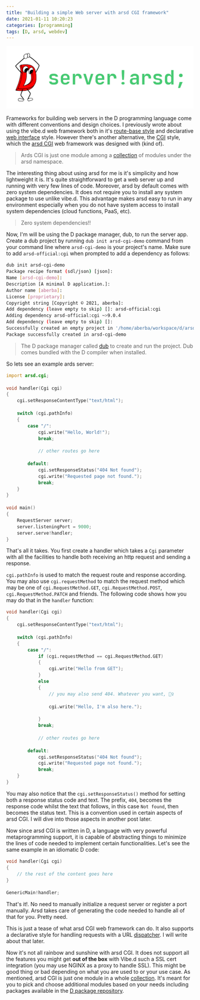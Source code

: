 ```yaml
---
title: "Building a simple Web server with arsd CGI framework"
date: 2021-01-11 10:20:23
categories: [programming]
tags: [D, arsd, webdev]
---
```


![No one](/images/2021-arsd-cgi-web-demo.png)

Frameworks for building web servers in the D programming language come with
different conventions and design choices. I previously wrote about using the
vibe.d web framework both in it's
[route-base style](https://aberba.com/2016/hello-world-app-with-the-vibe.d-web-framework/)
and declarative
[web interface](https://aberba.com/2018/using-vibe-d-web-interface/) style.
However there's another alternative, the
[CGI](https://en.wikipedia.org/wiki/Common_Gateway_Interface) style, which the
[arsd CGI](http://dpldocs.info/experimental-docs/arsd.cgi.html) web framework
was designed with (kind of).

> Ards CGI is just one module among a
> [collection](https://code.dlang.org/packages/arsd-official) of modules under
> the arsd namespace.

The interesting thing about using arsd for me is it's simplicity and how
lightweight it is. It's quite straightforward to get a web server up and running
with very few lines of code. Moreover, arsd by default comes with zero system
dependencies. It does not require you to install any system package to use
unlike vibe.d. This advantage makes arsd easy to run in any environment
especially when you do not have system access to install system dependencies
(cloud functions, PaaS, etc).

> Zero system dependencies!!

Now, I'm will be using the D package manager, dub, to run the server app. Create
a dub project by running `dub init arsd-cgi-demo` command from your command line
where `arsd-cgi-demo` is your project's name. Make sure to add
`arsd-official:cgi` when prompted to add a dependency as follows:

```sh
dub init arsd-cgi-demo
Package recipe format (sdl/json) [json]:
Name [arsd-cgi-demo]:
Description [A minimal D application.]:
Author name [aberba]:
License [proprietary]:
Copyright string [Copyright © 2021, aberba]:
Add dependency (leave empty to skip) []: arsd-official:cgi
Adding dependency arsd-official:cgi ~>9.0.4
Add dependency (leave empty to skip) []:
Successfully created an empty project in '/home/aberba/workspace/d/arsd-cgi-demo'.
Package successfully created in arsd-cgi-demo
```

> The D package manager called [dub](https://dub.pm/getting_started) to create
> and run the project. Dub comes bundled with the D compiler when installed.

So lets see an example ards server:

```d
import arsd.cgi;

void handler(Cgi cgi)
{
	cgi.setResponseContentType("text/html");

	switch (cgi.pathInfo)
	{
		case "/":
			cgi.write("Hello, World!");
			break;

			// other routes go here

		default:
			cgi.setResponseStatus("404 Not found");
			cgi.write("Requested page not found.");
			break;
	}
}

void main()
{
	RequestServer server;
	server.listeningPort = 9000;
	server.serve!handler;
}
```

That's all it takes. You first create a handler which takes a `Cgi` parameter
with all the facilities to handle both receiving an http request and sending a
response.

`cgi.pathInfo` is used to match the request route and response according. You
may also use `cgi.requestMethod` to match the request method which may be one of
`cgi.RequestMethod.GET`, `cgi.RequestMethod.POST`, `cgi.RequestMethod.PATCH` and
friends. The following code shows how you may do that in the `handler` function:

```d
void handler(Cgi cgi)
{
	cgi.setResponseContentType("text/html");

	switch (cgi.pathInfo)
	{
		case "/":
			if (cgi.requestMethod == cgi.RequestMethod.GET)
			{
				cgi.write("Hello from GET");
			}
			else
			{
				// you may also send 404. Whatever you want, 🤷‍♀️

				cgi.write("Hello, I'm also here.");

			}
			break;

			// other routes go here

		default:
			cgi.setResponseStatus("404 Not found");
			cgi.write("Requested page not found.");
			break;
	}
}
```

You may also notice that the `cgi.setResponseStatus()` method for setting both a
response status code and text. The prefix, `404`, becomes the response code
whilst the text that follows, in this case `Not found`, then becomes the status
text. This is a convention used in certain aspects of arsd CGI. I will dive into
those aspects in another post later.

Now since arsd CGI is written in D, a language with very powerful
metaprogramming support, it is capable of abstracting things to minimize the
lines of code needed to implement certain functionalities. Let's see the same
example in an idiomatic D code:

```d
void handler(Cgi cgi)
{
    // the rest of the content goes here
}

GenericMain!handler;
```

That's it!. No need to manually initialize a request server or register a port
manually. Arsd takes care of generating the code needed to handle all of that
for you. Pretty need.

This is just a tease of what arsd CGI web framework can do. It also supports a
declarative style for handling requests with a URL
[dispatcher](http://dpldocs.info/experimental-docs/arsd.cgi.dispatcher.html). I
will write about that later.

Now it's not all rainbow and sunshine with arsd CGI. It does not support all the
features you might get **out of the box** with Vibe.d such a SSL cert
integration (you may use NGINX as a proxy to handle SSL). This might be good
thing or bad depending on what you are used to or your use case. As mentioned,
arsd CGI is just one module in a whole
[collection](http://dpldocs.info/experimental-docs/arsd.html). It's meant for
you to pick and choose additional modules based on your needs including packages
available in the [D package repository](https://code.dlang.org).

